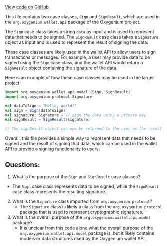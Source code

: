[View code on GitHub](https://github.com/oxygenium/oxygenium/wallet/src/main/scala/org/oxygenium/wallet/api/model/Sign.scala)

This file contains two case classes, `Sign` and `SignResult`, which are used in the `org.oxygenium.wallet.api` package of the Oxygenium project. 

The `Sign` case class takes a string `data` as input and is used to represent data that needs to be signed. The `SignResult` case class takes a `Signature` object as input and is used to represent the result of signing the data.

These case classes are likely used in the wallet API to allow users to sign transactions or messages. For example, a user may provide data to be signed using the `Sign` case class, and the wallet API would return a `SignResult` object containing the signature of the data.

Here is an example of how these case classes may be used in the larger project:

```scala
import org.oxygenium.wallet.api.model.{Sign, SignResult}
import org.oxygenium.protocol.Signature

val dataToSign = "Hello, world!"
val sign = Sign(dataToSign)
val signature: Signature = // sign the data using a private key
val signResult = SignResult(signature)

// The signResult object can now be returned to the user as the result of signing the data
``` 

Overall, this file provides a simple way to represent data that needs to be signed and the result of signing that data, which can be used in the wallet API to provide a signing functionality to users.
## Questions: 
 1. What is the purpose of the `Sign` and `SignResult` case classes?
   - The `Sign` case class represents data to be signed, while the `SignResult` case class represents the resulting signature.
2. What is the `Signature` class imported from `org.oxygenium.protocol`?
   - The `Signature` class is likely a class from the `org.oxygenium.protocol` package that is used to represent cryptographic signatures.
3. What is the overall purpose of the `org.oxygenium.wallet.api.model` package?
   - It is unclear from this code alone what the overall purpose of the `org.oxygenium.wallet.api.model` package is, but it likely contains models or data structures used by the Oxygenium wallet API.